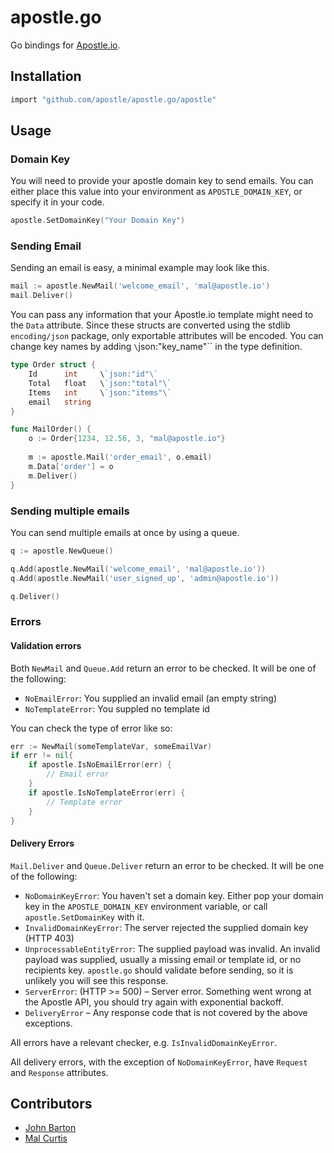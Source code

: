 # apostle.go

Go bindings for [Apostle.io](http://apostle.io).


## Installation

```sh
import "github.com/apostle/apostle.go/apostle"
```

## Usage

### Domain Key
You will need to provide your apostle domain key to send emails. You can either place this value into your environment as `APOSTLE_DOMAIN_KEY`, or specify it in your code.

```go
apostle.SetDomainKey("Your Domain Key")
```

### Sending Email

Sending an email is easy, a minimal example may look like this.

```go
mail := apostle.NewMail('welcome_email', 'mal@apostle.io')
mail.Deliver()
```

You can pass any information that your Apostle.io template might need to the `Data` attribute. Since these structs are converted using the stdlib `encoding/json` package, only exportable attributes will be encoded. You can change key names by adding `\`json:"key_name"\`` in the type definition.

```go
type Order struct {
	Id 		int		\`json:"id"\`
	Total 	float	\`json:"total"\`
	Items 	int		\`json:"items"\`
	email	string
}

func MailOrder() {
	o := Order{1234, 12.56, 3, "mal@apostle.io"}
	
	m := apostle.Mail('order_email', o.email)
	m.Data['order'] = o
	m.Deliver()
}
```

### Sending multiple emails

You can send multiple emails at once by using a queue.
```go
q := apostle.NewQueue()

q.Add(apostle.NewMail('welcome_email', 'mal@apostle.io'))
q.Add(apostle.NewMail('user_signed_up', 'admin@apostle.io'))

q.Deliver()
```

### Errors

#### Validation errors

Both `NewMail` and `Queue.Add` return an error to be checked. It will be one of the following:

* `NoEmailError`: You supplied an invalid email (an empty string)
* `NoTemplateError`: You suppled no template id

You can check the type of error like so:

```go
err := NewMail(someTemplateVar, someEmailVar)
if err != nil{
	if apostle.IsNoEmailError(err) {
		// Email error
	}
	if apostle.IsNoTemplateError(err) {
		// Template error
	}
}
```

#### Delivery Errors


`Mail.Deliver` and `Queue.Deliver` return an error to be checked. It will be one of the following:

* `NoDomainKeyError`: You haven't set a domain key. Either pop your domain key in the `APOSTLE_DOMAIN_KEY` environment variable, or call `apostle.SetDomainKey` with it.
* `InvalidDomainKeyError`: The server rejected the supplied domain key (HTTP 403)
* `UnprocessableEntityError`: The supplied payload was invalid. An invalid payload was supplied, usually a missing email or template id, or no recipients key. `apostle.go` should validate before sending, so it is unlikely you will see this response.
* `ServerError`: (HTTP >= 500) – Server error. Something went wrong at the Apostle API, you should try again with exponential backoff.
* `DeliveryError` – Any response code that is not covered by the above exceptions.

All errors have a relevant checker, e.g. `IsInvalidDomainKeyError`.

All delivery errors, with the exception of `NoDomainKeyError`, have `Request` and `Response` attributes.



## Contributors

* [John Barton](http://whoisjohnbarton.com)
* [Mal Curtis](https://github.com/snikch)
